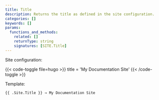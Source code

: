 ```yaml
---
title: Title
description: Returns the title as defined in the site configuration.
categories: []
keywords: []
params:
  functions_and_methods:
    related: []
    returnType: string
    signatures: [SITE.Title]
---
```


Site configuration:

{{< code-toggle file=hugo >}}
title = 'My Documentation Site'
{{< /code-toggle >}}

Template:

```go-html-template
{{ .Site.Title }} → My Documentation Site
```
